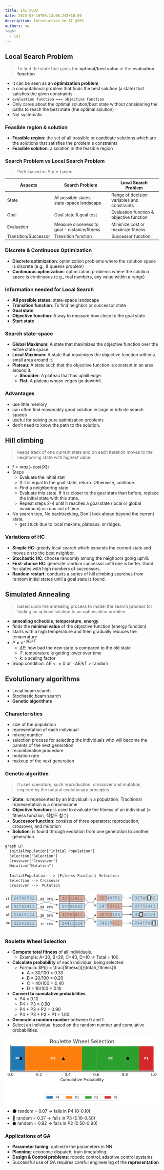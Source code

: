```yaml
---
title: IAI @003
date: 2025-08-16T09:13:08.242+10:00
description: Introduction to AI @003
authors: me
tags:
  - iai
---
```


## Local Search Problem

> To find the state that gives the **optimal/best value** of the **evaluation function**

- It can be seen as an **optimization problem**.
- a computational problem that finds the best solution (a state) that satisfies the given constraints
- `evaluation function === objective function`
- Only cares about the optimal solution/best state without considering the paths to reach the best state (the optimal solution)
- Not systematic

### Feasible region & solution

- **Feasible region**: the set of all possible or candidate solutions which are the solutions that satisfies the problem's constraints
- **Feasible solution**: a solution in the feasible region

### Search Problem vs Local Search Problem

> Path-based vs State-based

| Aspects | Search Problem | Local Search Problem |
| --- | --- | --- |
| State | All possible states - state-space landscape | Range of decision variables and constraints |
| Goal | Goal state & goal test | Evaluation function & objective function |
| Evaluation | Measure closeness to goal - distance/fitness | Minimize cost or maximize fitness |
| Transition/Successor | Transition function | Successor function |

### Discrete & Continuous Optimization

- **Discrete optimization**: optimization problems where the solution space is discrete (e.g., 8 queens problem)
- **Continuous optimization**: optimization problems where the solution space is continuous (e.g., real numbers, any value within a range)

### Information needed for Local Search

- **All possible states**: state-space landscape
- **Transition function**: To find neighbor or successor state
- **Goal state**
- **Objective function**: A way to measure how close to the goal state
- **Start state**

### Search state-space

- **Global Maximum**: A state that maximizes the objective function over the entire state space
- **Local Maximum**: A state that maximizes the objective function within a small area around it.
- **Plateau**: A state such that the objective function is constant in an area around it.
  - **Shoulder**: A plateau that has uphill edge.
  - **Flat**: A plateau whose edges go downhill.

### Advantages

- use little memory
- can often find reasonably good solution in large or infinite search spaces
- useful for solving pure optimization problems
- don't need to know the path to the solution.

## Hill climbing

> keeps track of one current state and on each iteration moves to the neighboring state with highest value.

- $f = max(-cost(X))$
- Steps
  - Evaluate the initial stat
  - If it is equal to the goal state, return. Otherwise, continue.
  - Find a neighboring state
  - Evaluate this state. If it is closer to the goal state than before, replace the initial state with this state.
  - Repeat steps 2-4 until it reaches a goal state (local or global maximum) or runs out of time.
- No search tree, No backtracking, Don't look ahead beyond the current state.
  - get stuck due to local maxima, plateaus, or ridges.

### Variations of HC

- **Simple HC**: greedy local search which expands the current state and moves on to the best neighbor.
- **Stochastic HC**: choose randomly among the neighbors going uphill.
- **First-choice HC**: generate random successor until one is better. Good for states with high numbers of successors.
- **Random restart**: conducts a series of hill climbing searches from random initial states until a goal state is found.

## Simulated Annealing

> based upon the annealing process to model the search process for finding an optimal solution to an optimisation problem

- **annealing schedule**, **temperature**, **energy**
- finds the **minimal value** of the objective function (energy function)
- starts with a high temperature and then gradually reduces the temperature
- $P = e^{-\Delta E / kT}$
  - $\Delta E$: how bad the new state is compared to the old state
  - $T$: temperature is getting lower over time
  - $k$: a scaling factor
- Swap condition: $\Delta E <= 0$ or ${-\Delta E / kT} > \text{random}$

## Evolutionary algorithms

- Local beam search
- Stochastic beam search
- **Genetic algorithms**

### Characteristics

- size of the population
- representation of each individual
- mixing number
- selection process for selecting the individuals who will become the parents of the next generation
- recombination procedure
- mutation rate
- makeup of the next generation

### Genetic algorithm

> It uses operators, such reproduction, crossover and mutation, inspired by the natural evolutionary principles.

- **State**: is represented by an individual in a population. Traditional representation is a chromosome
- **Objective function**: is used to evaluate the fitness of an individual (= fitness function, 적합도 함수)
- **Successor function**: consists of three operators: reproduction, crossover, and mutation
- **Solution**: is found through evolution from one generation to another generation

```mermaid
graph LR
  InitialPopulation["Initial Population"]
  Selection["Selection"]
  Crossover["Crossover"]
  Mutation["Mutation"]

  InitialPopulation --> |Fitness Function| Selection
  Selection --> Crossover
  Crossover -->  Mutation
```

![Genetic Algorithm](./genetic-algorithm.png)

### Roulette Wheel Selection

- **Compute total fitness** of all individuals.
  - Example: A=30, B=20, C=40, D=10 → Total = 100.
- **Calculate probability** of each individual being selected
  - Formula: $P(i) = \frac{fitness(i)}{total\_fitness}$
    - A = 30/100 = 0.30
    - B = 20/100 = 0.20
    - C = 40/100 = 0.40
    - D = 10/100 = 0.10
- **Convert to cumulative probabilities**
  - P4 = 0.10
  - P4 + P3 = 0.50
  - P4 + P3 + P2 = 0.90
  - P4 + P3 + P2 + P1 = 1.00
- **Generate a random number** between 0 and 1.
- Select an individual based on the random number and cumulative probabilities.

![Roulette Wheel Selection](./roulette-wheel-selection.png)

- ⚫ random = 0.07 → falls in P4 (0–0.10)
- 🔺 random = 0.37 → falls in P3 (0.10–0.50)
- ⬟ random = 0.82 → falls in P2 (0.50–0.90)

### Applications of GA

- **Parameter tuning**: optimize the parameters in NN
- **Planning**: economic dispatch, train timetabling
- **Design & Control problems**: robotic control, adaptive control systems
- Successful use of GA requires careful engineering of the **representation**
